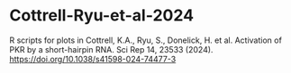 # Cottrell-Ryu-et-al-2024

R scripts for plots in Cottrell, K.A., Ryu, S., Donelick, H. et al. Activation of PKR by a short-hairpin RNA. Sci Rep 14, 23533 (2024). https://doi.org/10.1038/s41598-024-74477-3
